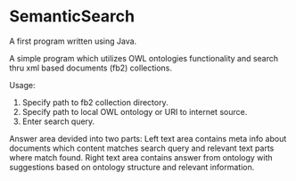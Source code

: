 # SemanticSearch
A first program written using Java.

A simple program which utilizes OWL ontologies functionality and search thru xml based documents (fb2) collections.

Usage:
1. Specify path to fb2 collection directory.
2. Specify path to local OWL ontology or URI to internet source.
3. Enter search query.

 Answer area devided into two parts:
 Left text area contains meta info about documents which content matches search query and relevant text parts where match found.
 Right text area contains answer from ontology with suggestions based on ontology structure and relevant information.
